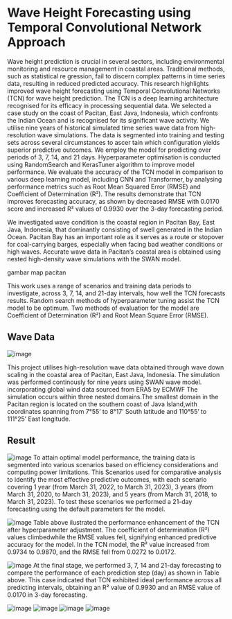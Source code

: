 # Wave Height Forecasting using Temporal Convolutional Network Approach
Wave height prediction is crucial in several sectors, including environmental monitoring and resource management in coastal areas. Traditional methods, such as statistical re gression, fail to discern complex patterns in time series data, resulting in reduced predicted accuracy. This research highlights improved wave height forecasting using Temporal Convolutional Networks (TCN) for wave height prediction. The TCN is a deep learning architecture recognised for its efficacy in processing sequential data. We selected a case study on the coast of Pacitan, East Java, Indonesia, which confronts the Indian Ocean and is recognised for its significant wave activity. We utilise nine years of historical simulated time series wave data from high-resolution wave simulations. The data is segmented into training and testing sets across several circumstances to ascer tain which configuration yields superior predictive outcomes. We employ the model for predicting over periods of 3, 7, 14, and 21 days. Hyperparameter optimisation is conducted using RandomSearch and KerasTuner algorithm to improve model performance. We evaluate the accuracy of the TCN model in comparison to various deep learning model, including CNN and Transformer, by analysing performance metrics such as Root Mean Squared Error (RMSE) and Coefficient of Determination (R²). The results demonstrate that TCN improves forecasting accuracy, as shown by decreased RMSE with 0.0170 score and increased R² values of 0.9930 over the 3-day forecasting period.

We investigated wave condition is the coastal region in Pacitan Bay, East Java, Indonesia, that dominantly consisting of swell generated in the Indian Ocean. Pacitan Bay has an important role as it serves as a route or stopover for coal-carrying barges, especially when facing bad weather conditions or high waves. Accurate wave data in Pacitan’s coastal area is obtained using nested high-density wave simulations with the SWAN model. 

gambar map pacitan

This work uses a range of scenarios and training data periods to investigate, across 3, 7, 14, and 21-day intervals, how well the TCN forecasts results. Random search methods of hyperparameter tuning assist the TCN model to be optimum. Two methods of evaluation for the model are Coefficient of Determination (R²) and Root Mean Square Error (RMSE).

## Wave Data

![image](https://github.com/user-attachments/assets/d7b473ed-a590-4e9a-a13c-43b9dd2e0b2b)

This project utilises high-resolution wave data obtained through wave down scaling in the coastal area of Pacitan, East Java, Indonesia. The simulation was performed continously for nine years using SWAN wave model. incorporating global wind data sourced from ERA5 by ECMWF The simulation occurs within three nested domains.The smallest domain in the Pacitan region is located on the southern coast of Java Island,with coordinates spanning from 7°55’ to 8°17’ South latitude and 110°55’ to 111°25’ East longitude.

## Result
![image](https://github.com/user-attachments/assets/7c4ecca0-6647-43f0-bb6a-a99fd70dcb21)
To attain optimal model performance, the training data is segmented into various scenarios based on efficiency considerations and computing power limitations. This Scenarios used for comparative analysis to identify the most effective predictive outcomes, with each scenario covering 1 year (from March 31, 2022, to March 31, 2023), 3 years (from March 31, 2020, to March 31, 2023), and 5 years (from March 31, 2018, to March 31, 2023). To test these scenarios we performed a 21-day forecasting using the default parameters for the model.

![image](https://github.com/user-attachments/assets/9b3dc9ed-8f85-4039-bdb2-62925c973ca0)
Table above ilustrated the performance enhancement of the TCN after hyperparameter adjustment. The coefficient of determination (R²) values climbedwhile the RMSE values fell, signifying enhanced predictive accuracy for the model. In the TCN model, the R² value increased from 0.9734 to 0.9870, and the RMSE fell from 0.0272 to 0.0172.

![image](https://github.com/user-attachments/assets/59543d9b-ffa1-40b6-b094-c570b8828010)
At the final stage, we performed 3, 7, 14 and 21-day forecasting to compare the performance of each prediction step (day) as shown in Table above. This case indicated that TCN exhibited ideal performance across all predicting intervals, obtaining an R² value of 0.9930 and an RMSE value of 0.0170 in 3-day forecasting.

![image](https://github.com/user-attachments/assets/f11af67c-2ff5-4f75-a7b7-e02a14960fac)
![image](https://github.com/user-attachments/assets/88ae8012-4a01-47bf-b59c-d5e926a7cc7c)
![image](https://github.com/user-attachments/assets/9fe6a3db-e7a5-4b6d-8ec2-060adf5996ae)
![image](https://github.com/user-attachments/assets/d9c2cf64-5e23-46ca-937a-1267fa384ea4)



